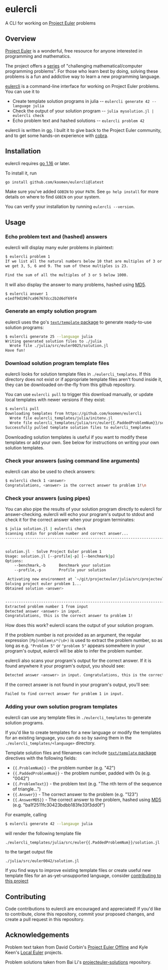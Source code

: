 # eulercli
A CLI for working on [Project Euler](https://projecteuler.net) problems

## Overview

[Project Euler](https://projecteuler.net) is a wonderful, free resource for anyone interested in programming and mathematics.

The project offers a [series](https://projecteuler.net/archives) of "challenging mathematical/computer programming problems".  For those who learn best by doing, solving these problems is a fun and addictive way to learn a new programming language.

[eulercli](https://github.com/koomen/eulercli) is a command-line interface for working on Project Euler problems. You can use it to
- Create template solution programs in julia -- `eulercli generate 42 --language julia`
- Check the output of your solution program -- `julia mysolution.jl | eulercli check`
- Echo problem text and hashed solutions -- `eulercli problem 42`

eulercli is written in [go](https://golang.org/). I built it to give back to the Project Euler community, and to get some hands-on experience with [cobra](https://github.com/spf13/cobra).

## Installation

eulercli requires [go 1.16](https://golang.org/doc/go1.16) or later.

To install it, run

```sh
go install github.com/koomen/eulercli@latest
```

Make sure you've added `GOBIN` to your `PATH`.  See `go help install` for more details on where to find `GOBIN` on your system.

You can verify your installation by running `eulercli --version`.

## Usage

### Echo problem text and (hashed) answers

eulercli will display many euler problems in plaintext:

```sh
$ eulercli problem 1
If we list all the natural numbers below 10 that are multiples of 3 or 5,
we get 3, 5, 6 and 9. The sum of these multiples is 23.

Find the sum of all the multiples of 3 or 5 below 1000.
```

It will also display the answer to many problems, hashed using [MD5](https://en.wikipedia.org/wiki/MD5).

```sh
$ eulercli answer 1
e1edf9d1967ca96767dcc2b2d6df69f4
```

### Generate an empty solution program

eulercli uses the go's [`text/template` package](https://golang.org/pkg/text/template/) to generate ready-to-use solution programs:

```sh
$ eulercli generate 25 --language julia
Writing generated solution files to ./julia
  Wrote file ./julia/src/euler0025/solution.jl
Have fun!
```

### Download solution program template files

eulercli looks for solution template files in `./eulercli_templates`.  If this directory does not exist or if appropriate template files aren't found inside it, they can be downloaded on-the-fly from this github repository.

  You can use `eulercli pull` to trigger this download manually, or update local templates with newer versions if they exist:

```sh
$ eulercli pull
Downloading templates from https://github.com/koomen/eulercli
  Wrote file eulercli_templates/julia/initenv.jl
  Wrote file eulercli_templates/julia/src/euler{{.PaddedProblemNum}}/solution.jl
Successfully pulled template solution files to eulercli_templates
```

Downloading solution templates is useful if you want to modify these templates or add your own. See below for instructions on writing your own solution templates.

### Check your answers (using command line arguments)

eulercli can also be used to check answers:

```sh
$ eulercli check 1 <answer>
Congratulations, <answer> is the correct answer to problem 1!\n
```
### Check your answers (using pipes)

You can also pipe the results of your solution program directly to eulercli for answer-checking.  eulercli will echo your program's output to stdout and check it for the correct answer when your program terminates:

```sh
$ julia solution.jl | eulercli check
Scanning stdin for problem number and correct answer...
-------------------------------------------------------------------------------


solution.jl - Solve Project Euler problem 1
Usage: solution.jl [--profile|-p] [--benchmark|p]
Options:
    --benchmark,-b      Benchmark your solution
    --profile,-p        Profile your solution

 Activating new environment at `~/git/projecteuler/julia/src/projecteulerenv/Project.toml`
Solving project euler problem 1...
Obtained solution <answer>


-------------------------------------------------------------------------------
Extracted problem number 1 from input
Detected answer <answer> in input. 
Congratulations, this is the correct answer to problem 1!
```

How does this work? eulercli scans the output of your solution program.  

If the problem number is not provided as an argument, the regular expression `[Pp]roblem\s*(\d+)` is used to extract the problem number, so as long as e.g. `"Problem 5"` or `"problem 5"` appears somewhere in your program's output, eulercli will be able to infer the problem number.

eulercli also scans your program's output for the correct answer.  If it is found anywhere it your program's output, you should see:

```sh
Detected answer <answer> in input. Congratulations, this is the correct answer to problem 1!
```

If the correct answer is not found in your program's output, you'll see:

```sh
Failed to find correct answer for problem 1 in input.
```

### Adding your own solution program templates

eulercli can use any template files in `./eulercli_templates` to generate solution programs. 

If you'd like to create templates for a new language or modify the templates for an existing language, you can do so by saving them in the `./eulercli_templates/<language>` directory.  

Template solution files and filenames can include [`text/template` package](https://golang.org/pkg/text/template/) directives with the following fields:

- `{{.ProblemNum}}` - the problem number (e.g. "42")
- `{{.PaddedProblemNum}}` - the problem number, padded with 0s (e.g. "0042")
- `{{.ProblemText}}` - the problem text (e.g. "The nth term of the sequence of triangle...")
- `{{.Answer}}` - The correct answer to the problem (e.g. "123")
- `{{.AnswerMD5}}` - The correct answer to the problem, hashed using [MD5](https://en.wikipedia.org/wiki/MD5) (e.g. "ba1f2511fc30423bdbb183fe33f3dd0f")

For example, calling

```sh
$ eulercli generate 42 --langauge julia
```

will render the following template file

```
./eulercli_templates/julia/src/euler{{.PaddedProblemNum}}/solution.jl
```

to the target output file

```
./julia/src/euler0042/solution.jl
```

If you find ways to improve existing template files or create useful new template files for an as-yet-unsupported language, consider [contributing to this project](#contributing)

## Contributing

Code contributions to eulercli are encouraged and appreciated! If you'd like to contribute, clone this repository, commit your proposed changes, and create a pull request in this repository.

## Acknowledgements

Problem text taken from David Corbin's [Project Euler Offline](https://github.com/davidcorbin/euler-offline/blob/master/project_euler_problems.txt) and Kyle Keen's [Local Euler](http://kmkeen.com/local-euler/) projects.

Problem solutions taken from Bai Li's [projecteuler-solutions](https://github.com/luckytoilet/projecteuler-solutions) repository.
